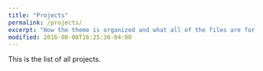 ```yaml
---
title: "Projects"
permalink: /projects/
excerpt: "How the theme is organized and what all of the files are for."
modified: 2016-08-08T16:25:30-04:00
---
```


This is the list of all projects.
